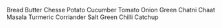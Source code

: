 Bread
Butter
Chesse
Potato
Cucumber
Tomato
Onion
Green Chatni
Chaat Masala
Turmeric
Corriander
Salt
Green Chilli
Catchup